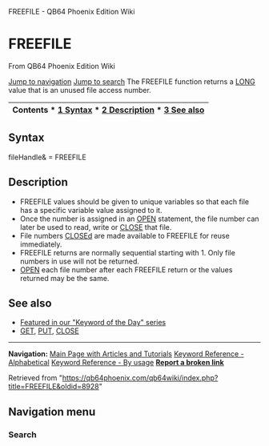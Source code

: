 


FREEFILE - QB64 Phoenix Edition Wiki








# FREEFILE



From QB64 Phoenix Edition Wiki



[Jump to navigation](#mw-head)
[Jump to search](#searchInput)
The FREEFILE function returns a [LONG](/qb64wiki/index.php/LONG "LONG") value that is an unused file access number.


  






| Contents * [1 Syntax](#Syntax) * [2 Description](#Description) * [3 See also](#See_also) |
| --- |


## Syntax


fileHandle& = FREEFILE
  




## Description


* FREEFILE values should be given to unique variables so that each file has a specific variable value assigned to it.
* Once the number is assigned in an [OPEN](/qb64wiki/index.php/OPEN "OPEN") statement, the file number can later be used to read, write or [CLOSE](/qb64wiki/index.php/CLOSE "CLOSE") that file.
* File numbers [CLOSEd](/qb64wiki/index.php/CLOSE "CLOSE") are made available to FREEFILE for reuse immediately.
* FREEFILE returns are normally sequential starting with 1. Only file numbers in use will not be returned.
* [OPEN](/qb64wiki/index.php/OPEN "OPEN") each file number after each FREEFILE return or the values returned may be the same.


  




## See also


* [Featured in our "Keyword of the Day" series](https://qb64phoenix.com/forum/showthread.php?tid=1295)
* [GET](/qb64wiki/index.php/GET "GET"), [PUT](/qb64wiki/index.php/PUT "PUT"), [CLOSE](/qb64wiki/index.php/CLOSE "CLOSE")


  






---


**Navigation:**
[Main Page with Articles and Tutorials](/qb64wiki/index.php/Main_Page "Main Page")
[Keyword Reference - Alphabetical](/qb64wiki/index.php/Keyword_Reference_-_Alphabetical "Keyword Reference - Alphabetical")
[Keyword Reference - By usage](/qb64wiki/index.php/Keyword_Reference_-_By_usage "Keyword Reference - By usage")
**[Report a broken link](https://qb64phoenix.com/forum/showthread.php?tid=2800)**  





Retrieved from "<https://qb64phoenix.com/qb64wiki/index.php?title=FREEFILE&oldid=8928>"




## Navigation menu








### Search





















